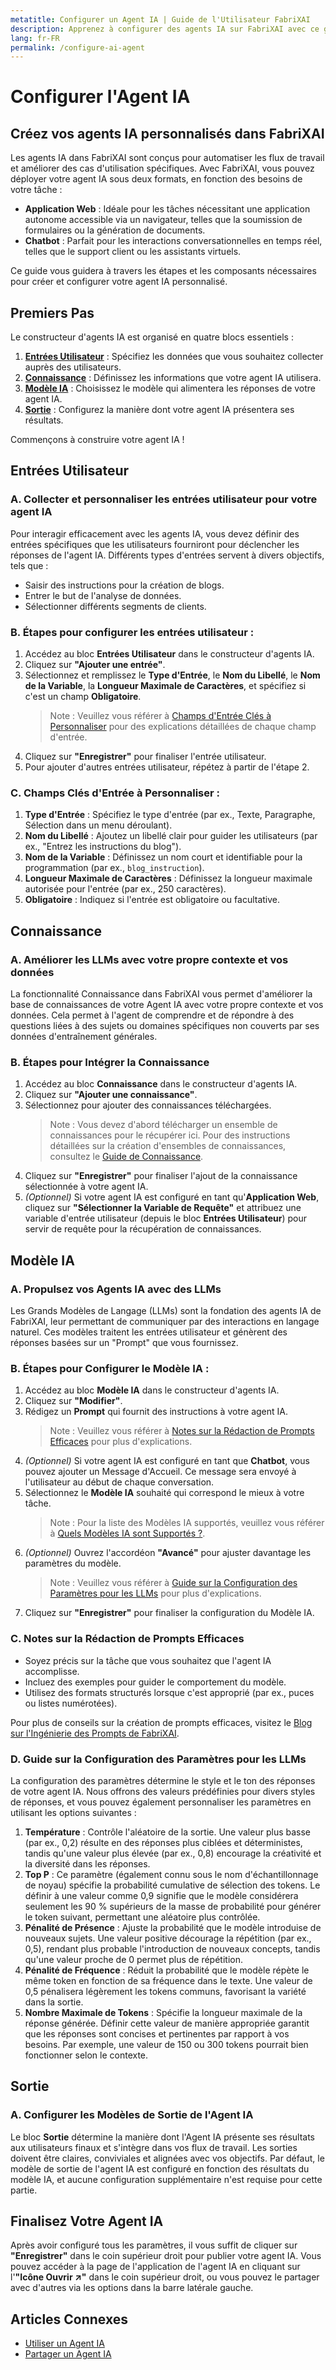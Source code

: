 ```yaml
---
metatitle: Configurer un Agent IA | Guide de l'Utilisateur FabriXAI
description: Apprenez à configurer des agents IA sur FabriXAI avec ce guide étape par étape.
lang: fr-FR
permalink: /configure-ai-agent
---
```


# Configurer l'Agent IA

## Créez vos agents IA personnalisés dans FabriXAI

Les agents IA dans FabriXAI sont conçus pour automatiser les flux de travail et améliorer des cas d'utilisation spécifiques. Avec FabriXAI, vous pouvez déployer votre agent IA sous deux formats, en fonction des besoins de votre tâche :

- **Application Web** : Idéale pour les tâches nécessitant une application autonome accessible via un navigateur, telles que la soumission de formulaires ou la génération de documents.
- **Chatbot** : Parfait pour les interactions conversationnelles en temps réel, telles que le support client ou les assistants virtuels.

Ce guide vous guidera à travers les étapes et les composants nécessaires pour créer et configurer votre agent IA personnalisé.

## Premiers Pas

Le constructeur d'agents IA est organisé en quatre blocs essentiels :

1. **[Entrées Utilisateur](/fr/configure-ai-agent/#user-inputs)** : Spécifiez les données que vous souhaitez collecter auprès des utilisateurs.
2. **[Connaissance](/fr/configure-ai-agent/#knowledge)** : Définissez les informations que votre agent IA utilisera.
3. **[Modèle IA](/fr/configure-ai-agent/#ai-model)** : Choisissez le modèle qui alimentera les réponses de votre agent IA.
4. **[Sortie](/fr/configure-ai-agent/#output)** : Configurez la manière dont votre agent IA présentera ses résultats.

Commençons à construire votre agent IA !

## Entrées Utilisateur

### A. Collecter et personnaliser les entrées utilisateur pour votre agent IA

Pour interagir efficacement avec les agents IA, vous devez définir des entrées spécifiques que les utilisateurs fourniront pour déclencher les réponses de l'agent IA. Différents types d'entrées servent à divers objectifs, tels que :

- Saisir des instructions pour la création de blogs.
- Entrer le but de l'analyse de données.
- Sélectionner différents segments de clients.

### B. Étapes pour configurer les entrées utilisateur :

1. Accédez au bloc **Entrées Utilisateur** dans le constructeur d'agents IA.
2. Cliquez sur **"Ajouter une entrée"**.
3. Sélectionnez et remplissez le **Type d'Entrée**, le **Nom du Libellé**, le **Nom de la Variable**, la **Longueur Maximale de Caractères**, et spécifiez si c'est un champ **Obligatoire**.
   > Note : Veuillez vous référer à [Champs d'Entrée Clés à Personnaliser](/fr/configure-ai-agent/#c-key-input-fields-to-customize) pour des explications détaillées de chaque champ d'entrée.
4. Cliquez sur **"Enregistrer"** pour finaliser l'entrée utilisateur.
5. Pour ajouter d'autres entrées utilisateur, répétez à partir de l'étape 2.

### C. Champs Clés d'Entrée à Personnaliser :

1. **Type d'Entrée** : Spécifiez le type d'entrée (par ex., Texte, Paragraphe, Sélection dans un menu déroulant).
2. **Nom du Libellé** : Ajoutez un libellé clair pour guider les utilisateurs (par ex., "Entrez les instructions du blog").
3. **Nom de la Variable** : Définissez un nom court et identifiable pour la programmation (par ex., `blog_instruction`).
4. **Longueur Maximale de Caractères** : Définissez la longueur maximale autorisée pour l'entrée (par ex., 250 caractères).
5. **Obligatoire** : Indiquez si l'entrée est obligatoire ou facultative.

## Connaissance

### A. Améliorer les LLMs avec votre propre contexte et vos données

La fonctionnalité Connaissance dans FabriXAI vous permet d'améliorer la base de connaissances de votre Agent IA avec votre propre contexte et vos données. Cela permet à l'agent de comprendre et de répondre à des questions liées à des sujets ou domaines spécifiques non couverts par ses données d'entraînement générales.

### B. Étapes pour Intégrer la Connaissance

1. Accédez au bloc **Connaissance** dans le constructeur d'agents IA.
2. Cliquez sur **"Ajouter une connaissance"**.
3. Sélectionnez pour ajouter des connaissances téléchargées.
   > Note : Vous devez d'abord télécharger un ensemble de connaissances pour le récupérer ici. Pour des instructions détaillées sur la création d'ensembles de connaissances, consultez le [Guide de Connaissance](/fr/knowledge).
4. Cliquez sur **"Enregistrer"** pour finaliser l'ajout de la connaissance sélectionnée à votre agent IA.
5. *(Optionnel)* Si votre agent IA est configuré en tant qu'**Application Web**, cliquez sur **"Sélectionner la Variable de Requête"** et attribuez une variable d'entrée utilisateur (depuis le bloc **Entrées Utilisateur**) pour servir de requête pour la récupération de connaissances.

## Modèle IA

### A. Propulsez vos Agents IA avec des LLMs

Les Grands Modèles de Langage (LLMs) sont la fondation des agents IA de FabriXAI, leur permettant de communiquer par des interactions en langage naturel. Ces modèles traitent les entrées utilisateur et génèrent des réponses basées sur un "Prompt" que vous fournissez.

### B. Étapes pour Configurer le Modèle IA :

1. Accédez au bloc **Modèle IA** dans le constructeur d'agents IA.
2. Cliquez sur **"Modifier"**.
3. Rédigez un **Prompt** qui fournit des instructions à votre agent IA.
   > Note : Veuillez vous référer à [Notes sur la Rédaction de Prompts Efficaces](/fr/configure-ai-agent/#c-notes-on-writing-effective-prompts) pour plus d'explications.
4. *(Optionnel)* Si votre agent IA est configuré en tant que **Chatbot**, vous pouvez ajouter un Message d'Accueil. Ce message sera envoyé à l'utilisateur au début de chaque conversation.
5. Sélectionnez le **Modèle IA** souhaité qui correspond le mieux à votre tâche.
   > Note : Pour la liste des Modèles IA supportés, veuillez vous référer à [Quels Modèles IA sont Supportés ?](/fr/what-ai-models-are-supported).
6. *(Optionnel)* Ouvrez l'accordéon **"Avancé"** pour ajuster davantage les paramètres du modèle.
   > Note : Veuillez vous référer à [Guide sur la Configuration des Paramètres pour les LLMs](/fr/configure-ai-agent/#d-guide-sur-la-configuration-des-paramètres-pour-les-llm) pour plus d'explications.
7. Cliquez sur **"Enregistrer"** pour finaliser la configuration du Modèle IA.

### C. Notes sur la Rédaction de Prompts Efficaces

- Soyez précis sur la tâche que vous souhaitez que l'agent IA accomplisse.
- Incluez des exemples pour guider le comportement du modèle.
- Utilisez des formats structurés lorsque c'est approprié (par ex., puces ou listes numérotées).

Pour plus de conseils sur la création de prompts efficaces, visitez le [Blog sur l'Ingénierie des Prompts de FabriXAI](https://www.fabrixai.com/blog/category/prompt-engineering).

### D. Guide sur la Configuration des Paramètres pour les LLMs

La configuration des paramètres détermine le style et le ton des réponses de votre agent IA. Nous offrons des valeurs prédéfinies pour divers styles de réponses, et vous pouvez également personnaliser les paramètres en utilisant les options suivantes :

1. **Température** : Contrôle l'aléatoire de la sortie. Une valeur plus basse (par ex., 0,2) résulte en des réponses plus ciblées et déterministes, tandis qu'une valeur plus élevée (par ex., 0,8) encourage la créativité et la diversité dans les réponses.
2. **Top P** : Ce paramètre (également connu sous le nom d'échantillonnage de noyau) spécifie la probabilité cumulative de sélection des tokens. Le définir à une valeur comme 0,9 signifie que le modèle considérera seulement les 90 % supérieurs de la masse de probabilité pour générer le token suivant, permettant une aléatoire plus contrôlée.
3. **Pénalité de Présence** : Ajuste la probabilité que le modèle introduise de nouveaux sujets. Une valeur positive décourage la répétition (par ex., 0,5), rendant plus probable l'introduction de nouveaux concepts, tandis qu'une valeur proche de 0 permet plus de répétition.
4. **Pénalité de Fréquence** : Réduit la probabilité que le modèle répète le même token en fonction de sa fréquence dans le texte. Une valeur de 0,5 pénalisera légèrement les tokens communs, favorisant la variété dans la sortie.
5. **Nombre Maximale de Tokens** : Spécifie la longueur maximale de la réponse générée. Définir cette valeur de manière appropriée garantit que les réponses sont concises et pertinentes par rapport à vos besoins. Par exemple, une valeur de 150 ou 300 tokens pourrait bien fonctionner selon le contexte.

## Sortie

### A. Configurer les Modèles de Sortie de l'Agent IA

Le bloc **Sortie** détermine la manière dont l'Agent IA présente ses résultats aux utilisateurs finaux et s'intègre dans vos flux de travail. Les sorties doivent être claires, conviviales et alignées avec vos objectifs. Par défaut, le modèle de sortie de l'agent IA est configuré en fonction des résultats du modèle IA, et aucune configuration supplémentaire n'est requise pour cette partie.

## Finalisez Votre Agent IA

Après avoir configuré tous les paramètres, il vous suffit de cliquer sur **"Enregistrer"** dans le coin supérieur droit pour publier votre agent IA. Vous pouvez accéder à la page de l'application de l'agent IA en cliquant sur l'**"Icône Ouvrir ↗"** dans le coin supérieur droit, ou vous pouvez le partager avec d'autres via les options dans la barre latérale gauche.

## Articles Connexes
- [Utiliser un Agent IA](/fr/use-ai-agent)
- [Partager un Agent IA](/fr/share-ai-agent/)
